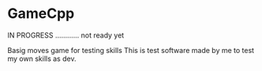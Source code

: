 # GameCpp
IN PROGRESS ............ not ready yet

Basig moves game for testing skills
This is test software made by me to test my own skills as dev.
